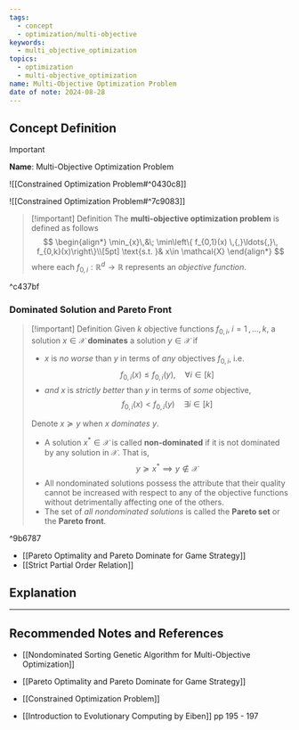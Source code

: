 ```yaml
---
tags:
  - concept
  - optimization/multi-objective
keywords:
  - multi_objective_optimization
topics:
  - optimization
  - multi-objective_optimization
name: Multi-Objective Optimization Problem
date of note: 2024-08-28
---
```


## Concept Definition

>[!important]
>**Name**: Multi-Objective Optimization Problem

![[Constrained Optimization Problem#^0430c8]]

![[Constrained Optimization Problem#^7c9083]]


>[!important] Definition
>The **multi-objective optimization problem** is defined as follows
>$$
>\begin{align*}
> \min_{x}\,&\; \min\left\{ f_{0,1}(x) \,{,}\ldots{,}\, f_{0,k}(x)\right\}\\[5pt]
> \text{s.t. }& x\in \mathcal{X}
>\end{align*}
>$$
>where each $f_{0,i}: \mathbb{R}^{d} \to \mathbb{R}$ represents an *objective function*.

^c437bf

### Dominated Solution and Pareto Front

>[!important] Definition
>Given $k$ objective functions $f_{0,i},\; i=1\,{,}\ldots{,}\,k$, a solution $x\in \mathcal{X}$ **dominates** a solution $y\in \mathcal{X}$ if
>- $x$ is *no worse* than $y$ in terms of *any* objectives $f_{0,i}$, i.e. $$f_{0,i}(x) \le f_{0,i}(y), \quad \forall i\in [k]$$
>- *and*  $x$ is *strictly better* than $y$ in terms of *some* objective,  $$f_{0,i}(x) < f_{0,i}(y) \quad \exists i\in [k]$$
>  
>Denote $x \succeq y$ when $x$ *dominates* $y$.  
>- A solution $x^{*}\in \mathcal{X}$ is called **non-dominated** if it is not dominated by any solution in $\mathcal{X}$. That is, $$y \succeq x^{*} \implies y\not\in \mathcal{X}$$
>- All nondominated solutions possess the attribute that their quality cannot be increased with respect to any of the objective functions without detrimentally affecting one of the others.
>- The set of *all nondominated solutions* is called the **Pareto set** or the **Pareto front**.

^9b6787

- [[Pareto Optimality and Pareto Dominate for Game Strategy]]
- [[Strict Partial Order Relation]]



## Explanation





-----------
##  Recommended Notes and References



- [[Nondominated Sorting Genetic Algorithm for Multi-Objective Optimization]]
- [[Pareto Optimality and Pareto Dominate for Game Strategy]]
- [[Constrained Optimization Problem]]


- [[Introduction to Evolutionary Computing by Eiben]] pp 195 - 197